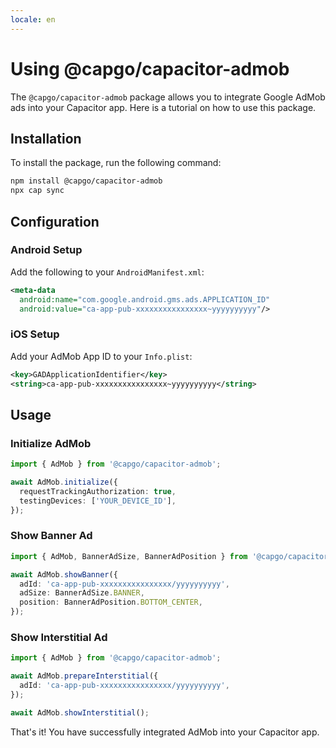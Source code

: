 ```yaml
---
locale: en
---
```

# Using @capgo/capacitor-admob

The `@capgo/capacitor-admob` package allows you to integrate Google AdMob ads into your Capacitor app. Here is a tutorial on how to use this package.

## Installation

To install the package, run the following command:

```bash
npm install @capgo/capacitor-admob
npx cap sync
```

## Configuration

### Android Setup

Add the following to your `AndroidManifest.xml`:

```xml
<meta-data
  android:name="com.google.android.gms.ads.APPLICATION_ID"
  android:value="ca-app-pub-xxxxxxxxxxxxxxxx~yyyyyyyyyy"/>
```

### iOS Setup

Add your AdMob App ID to your `Info.plist`:

```xml
<key>GADApplicationIdentifier</key>
<string>ca-app-pub-xxxxxxxxxxxxxxxx~yyyyyyyyyy</string>
```

## Usage

### Initialize AdMob

```typescript
import { AdMob } from '@capgo/capacitor-admob';

await AdMob.initialize({
  requestTrackingAuthorization: true,
  testingDevices: ['YOUR_DEVICE_ID'],
});
```

### Show Banner Ad

```typescript
import { AdMob, BannerAdSize, BannerAdPosition } from '@capgo/capacitor-admob';

await AdMob.showBanner({
  adId: 'ca-app-pub-xxxxxxxxxxxxxxxx/yyyyyyyyyy',
  adSize: BannerAdSize.BANNER,
  position: BannerAdPosition.BOTTOM_CENTER,
});
```

### Show Interstitial Ad

```typescript
import { AdMob } from '@capgo/capacitor-admob';

await AdMob.prepareInterstitial({
  adId: 'ca-app-pub-xxxxxxxxxxxxxxxx/yyyyyyyyyy',
});

await AdMob.showInterstitial();
```

That's it! You have successfully integrated AdMob into your Capacitor app.
